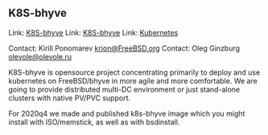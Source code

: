 ## K8S-bhyve ##

Link:	 [K8S-bhyve](https://k8s-bhyve.convectix.com)
Link:	 [K8S-bhyve](https://github.com/k8s-bhyve)
Link:	 [Kubernetes](https://kubernetes.io/)

Contact: Kirill Ponomarev <krion@FreeBSD.org>
Contact: Oleg Ginzburg <olevole@olevole.ru>

K8S-bhyve is opensource project concentrating primarily to deploy and use
kubernetes on FreeBSD/bhyve in more agile and more comfortable. We are going
to provide distributed multi-DC environment or just stand-alone clusters with
native PV/PVC support.

For 2020q4 we made and published k8s-bhyve image which
you might install with ISO/memstick, as well as with bsdinstall.
